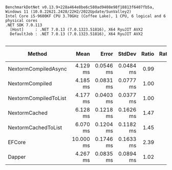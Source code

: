 ```

BenchmarkDotNet v0.13.9+228a464e8be6c580ad9408e98f18813f6407fb5a, Windows 11 (10.0.22621.2428/22H2/2022Update/SunValley2)
Intel Core i5-9600KF CPU 3.70GHz (Coffee Lake), 1 CPU, 6 logical and 6 physical cores
.NET SDK 7.0.113
  [Host]     : .NET 7.0.13 (7.0.1323.51816), X64 RyuJIT AVX2
  DefaultJob : .NET 7.0.13 (7.0.1323.51816), X64 RyuJIT AVX2


```
| Method                | Mean      | Error     | StdDev    | Ratio | RatioSD | Gen0     | Gen1    | Allocated  | Alloc Ratio |
|---------------------- |----------:|----------:|----------:|------:|--------:|---------:|--------:|-----------:|------------:|
| NextormCompiledAsync  |  4.129 ms | 0.0546 ms | 0.0484 ms |  0.99 |    0.02 |  39.0625 |       - |   211.8 KB |        0.94 |
| NextormCompiled       |  4.185 ms | 0.0831 ms | 0.0777 ms |  1.00 |    0.00 |  46.8750 |       - |  225.86 KB |        1.00 |
| NextormCompiledToList |  4.177 ms | 0.0403 ms | 0.0377 ms |  1.00 |    0.02 |  46.8750 |       - |  233.26 KB |        1.03 |
| NextormCached         |  6.128 ms | 0.1218 ms | 0.1626 ms |  1.47 |    0.05 |  78.1250 |  7.8125 |  392.37 KB |        1.74 |
| NextormCachedToList   |  6.070 ms | 0.1204 ms | 0.1182 ms |  1.45 |    0.04 |  85.9375 |  7.8125 |  399.71 KB |        1.77 |
| EFCore                | 10.000 ms | 0.1746 ms | 0.1633 ms |  2.39 |    0.06 | 218.7500 | 46.8750 | 1076.15 KB |        4.76 |
| Dapper                |  4.267 ms | 0.0835 ms | 0.0894 ms |  1.02 |    0.03 |  39.0625 |       - |  188.91 KB |        0.84 |
